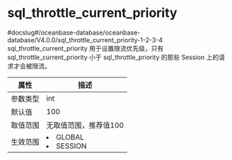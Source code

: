 sql_throttle_current_priority 
==================================================
#docslug#/oceanbase-database/oceanbase-database/V4.0.0/sql_throttle_current_priority-1-2-3-4
sql_throttle_current_priority 用于设置限流优先级，只有 sql_throttle_current_priority 小于 sql_throttle_priority 的那些 Session 上的请求才会被限流。


| **属性** |                                                   **描述**                                                   |
|--------|------------------------------------------------------------------------------------------------------------|
| 参数类型   | int                                                                                                        |
| 默认值    | 100                                                                                                        |
| 取值范围   | 无取值范围，推荐值100                                                                                               |
| 生效范围   | <li> GLOBAL   <li> SESSION    |



